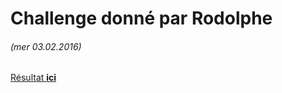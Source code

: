 # Challenge donné par Rodolphe
###### (mer 03.02.2016)

[Résultat **ici**](https://dianatecher.github.io/training-perso/)
